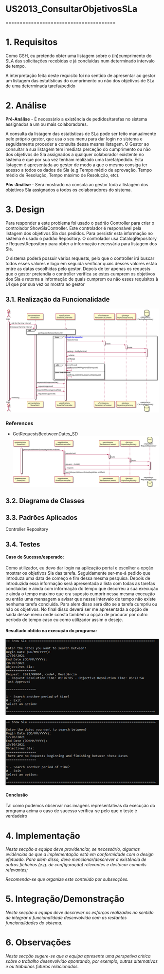 # US2013_ConsultarObjetivosSLa
=======================================


# 1. Requisitos

Como GSH, eu pretendo obter uma listagem sobre o (in)cumprimento do SLA das solicitações recebidas e já concluídas num determinado intervalo de tempo.

A interpretação feita deste requisito foi no sentido de apresentar ao gestor um listagem das estatísticas do cumprimento ou não dos objetivos de SLa de uma determinada tarefa/pedido

# 2. Análise

**Pré-Análise** - É necessário a existência de pedidos/tarefas no sistema assignados a um ou mais colaboradores.

A consulta da listagem das estatísticas de SLa pode ser feito manualmente pelo próprio gestor, que usa o seu menu para dar login no sistema e seguidamente proceder a consulta dessa mesma listagem. O Gestor ao consultar a sua listagem tem imediata perceção do cumprimento ou não dos objetivos de Sla assignados a qualquer colaborador existente no sistema e que por sua vez tenham realizado uma tarefa/pedido. Esta listagem é apresentada ao gestor de modo a que o mesmo consiga ter acesso a todos os dados de Sla (e.g Tempo médio de aprovação, Tempo médio de Resolução, Tempo máximo de Resolução, etc).

**Pós-Análise** - Será mostrado na consola ao gestor toda a listagem dos objetivos Sla assignados a todos os colaboradores do sistema.

# 3. Design

Para responder a este problema foi usado o padrão Controller para criar o controlador ShowSlaController. Este controlador é responsável pela listagem dos objetivos Sla dos pedidos. Para persistir esta informação no sistema é usado o padrão Repository. O controlador usa CatalogRepository  e RequestRepository para obter a informação necessária para listagem dos Sla.

O sistema poderá possuir vários requests, pelo que o controller irá buscar todos esses valores e logo em seguida verificar quais desses valores estão entre as datas escolhidas pelo gestor.
Depois de ter apenas os requests que o gestor pretendia o controller verifica se estes cumprem os objetivos dos Sla e retorna a informação de quais cumprem ou não esses requisitos à UI que por sua vez os mostra ao gestor

## 3.1. Realização da Funcionalidade

![UC42 SD](UC42_SD.svg)

### References

* GetRequestsBeetweenDates_SD ![getRequestsBetweenDates_SD](getRequestsBetweenDates_SD.svg)

## 3.2. Diagrama de Classes


## 3.3. Padrões Aplicados

Controller Repository

## 3.4. Testes

#### Caso de Sucesso/esperado:
Como utilizador, eu devo dar login na aplicação portal e escolher a opção mostrar os objetivos Sla das tarefa. Seguidamente ser-me-á pedido que introduza uma data de começo e fim dessa mesma pesquisa. Depois de introduzida essa informação será apresentada a lista com todas as tarefas concluídas e ainda com informação do tempo que decorreu a sua execução e ainda o tempo máximo que era suposto cumprir nessa mesma execução ou então uma mensagem a avisar que nesse intervalo de tempo não existe nenhuma tarefa concluída. Para alem disso será dito se a tarefa cumpriu ou não os objetivos. No final disso deverá ser me apresentada a opção de saída desse menu onde consta também a opção de procurar por outro período de tempo caso eu como utilizador assim o deseje.

#### Resultado obtido na execução do programa:

![TESTE1.PNG](Teste1.png)

![TESTE2.PNG](Teste2.png)

#### Conclusão
Tal como podemos observar nas imagens representativas da execução do programa acima o caso de sucesso verifica-se pelo que o teste é verdadeiro

# 4. Implementação

*Nesta secção a equipa deve providenciar, se necessário, algumas evidências de que a implementação está em conformidade com o design efetuado. Para além disso, deve mencionar/descrever a existência de outros ficheiros (e.g. de configuração) relevantes e destacar commits relevantes;*

*Recomenda-se que organize este conteúdo por subsecções.*

# 5. Integração/Demonstração

*Nesta secção a equipa deve descrever os esforços realizados no sentido de integrar a funcionalidade desenvolvida com as restantes funcionalidades do sistema.*

# 6. Observações

*Nesta secção sugere-se que a equipa apresente uma perspetiva critica sobre o trabalho desenvolvido apontando, por exemplo, outras alternativas e ou trabalhos futuros relacionados.*
